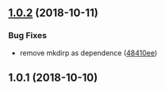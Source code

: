 <a name="1.0.2"></a>

## [1.0.2](https://github.com/imcuttle/inquirer-store/compare/v1.0.1...v1.0.2) (2018-10-11)

### Bug Fixes

- remove mkdirp as dependence ([48410ee](https://github.com/imcuttle/inquirer-store/commit/48410ee))

<a name="1.0.1"></a>

## 1.0.1 (2018-10-10)
